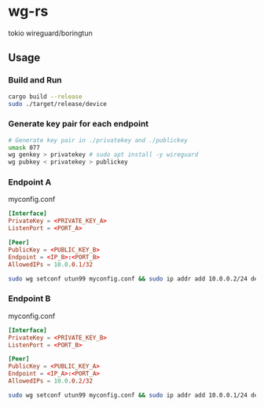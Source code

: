 # wg-rs

tokio wireguard/boringtun
## Usage

### Build and Run
```bash
cargo build --release
sudo ./target/release/device
```
### Generate key pair for each endpoint
```bash
# Generate key pair in ./privatekey and ./publickey
umask 077
wg genkey > privatekey # sudo apt install -y wireguard
wg pubkey < privatekey > publickey
```

### Endpoint A
myconfig.conf
```conf
[Interface]
PrivateKey = <PRIVATE_KEY_A>
ListenPort = <PORT_A>

[Peer]
PublicKey = <PUBLIC_KEY_B>
Endpoint = <IP_B>:<PORT_B>
AllowedIPs = 10.0.0.1/32
```

```bash
sudo wg setconf utun99 myconfig.conf && sudo ip addr add 10.0.0.2/24 dev utun99 && sudo ip link set utun99 up
```

### Endpoint B
myconfig.conf
```conf
[Interface]
PrivateKey = <PRIVATE_KEY_B>
ListenPort = <PORT_B>

[Peer]
PublicKey = <PUBLIC_KEY_A>
Endpoint = <IP_A>:<PORT_A>
AllowedIPs = 10.0.0.2/32
```

```bash
sudo wg setconf utun99 myconfig.conf && sudo ip addr add 10.0.0.1/24 dev utun99 && sudo ip link set utun99 up
```

